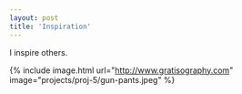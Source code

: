 ```yaml
---
layout: post
title: 'Inspiration'
---
```


I inspire others.

{% include image.html url="http://www.gratisography.com" image="projects/proj-5/gun-pants.jpeg" %}
